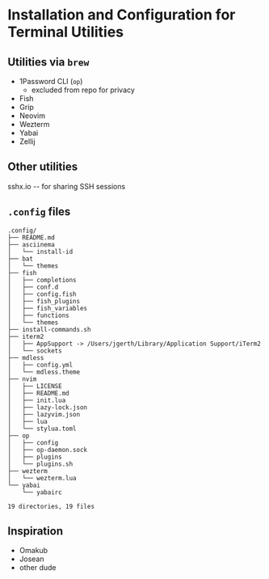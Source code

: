 # Installation and Configuration for Terminal Utilities 


## Utilities via `brew`

- 1Password CLI (`op`)
  - excluded from repo for privacy
- Fish
- Grip
- Neovim
- Wezterm
- Yabai
- Zellij

## Other utilities 

sshx.io -- for sharing SSH sessions

## `.config` files

```shell
.config/
├── README.md
├── asciinema
│   └── install-id
├── bat
│   └── themes
├── fish
│   ├── completions
│   ├── conf.d
│   ├── config.fish
│   ├── fish_plugins
│   ├── fish_variables
│   ├── functions
│   └── themes
├── install-commands.sh
├── iterm2
│   ├── AppSupport -> /Users/jgerth/Library/Application Support/iTerm2
│   └── sockets
├── mdless
│   ├── config.yml
│   └── mdless.theme
├── nvim
│   ├── LICENSE
│   ├── README.md
│   ├── init.lua
│   ├── lazy-lock.json
│   ├── lazyvim.json
│   ├── lua
│   └── stylua.toml
├── op
│   ├── config
│   ├── op-daemon.sock
│   ├── plugins
│   └── plugins.sh
├── wezterm
│   └── wezterm.lua
└── yabai
    └── yabairc

19 directories, 19 files
```


## Inspiration

- Omakub
- Josean
- other dude
